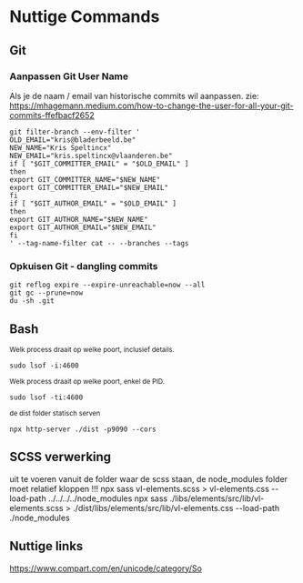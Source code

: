 # Nuttige Commands

## Git

### Aanpassen Git User Name

Als je de naam / email van historische commits wil aanpassen.
zie: https://mhagemann.medium.com/how-to-change-the-user-for-all-your-git-commits-ffefbacf2652

```
git filter-branch --env-filter '
OLD_EMAIL="kris@bladerbeeld.be"
NEW_NAME="Kris Speltincx"
NEW_EMAIL="kris.speltincx@vlaanderen.be"
if [ "$GIT_COMMITTER_EMAIL" = "$OLD_EMAIL" ]
then
export GIT_COMMITTER_NAME="$NEW_NAME"
export GIT_COMMITTER_EMAIL="$NEW_EMAIL"
fi
if [ "$GIT_AUTHOR_EMAIL" = "$OLD_EMAIL" ]
then
export GIT_AUTHOR_NAME="$NEW_NAME"
export GIT_AUTHOR_EMAIL="$NEW_EMAIL"
fi
' --tag-name-filter cat -- --branches --tags
```

### Opkuisen Git - dangling commits

```
git reflog expire --expire-unreachable=now --all
git gc --prune=now
du -sh .git 
```

## Bash

<sub>Welk process draait op welke poort, inclusief details.</sub>
```
sudo lsof -i:4600
```

<sub>Welk process draait op welke poort, enkel de PID.</sub>
```
sudo lsof -ti:4600
```

<sub>de dist folder statisch serven</sub>
```
npx http-server ./dist -p9090 --cors
```

## SCSS verwerking

uit te voeren vanuit de folder waar de scss staan, de node_modules folder moet relatief kloppen !!!
npx sass vl-elements.scss > vl-elements.css --load-path ../../../../node_modules
npx sass ./libs/elements/src/lib/vl-elements.scss > ./dist/libs/elements/src/lib/vl-elements.css --load-path ./node_modules

## Nuttige links

https://www.compart.com/en/unicode/category/So


